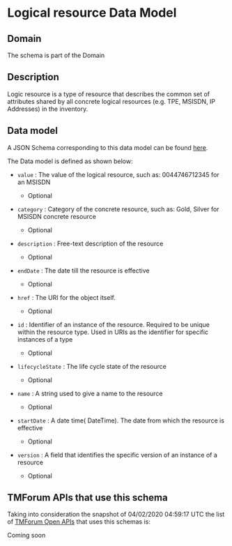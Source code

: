 # Logical resource Data Model

## Domain

The  schema is part of the  Domain

## Description

Logic resource is a type of resource that describes the common set of attributes shared by all concrete logical resources (e.g. TPE, MSISDN, IP Addresses) in the inventory.

## Data model

A JSON Schema corresponding to this data model can be found
[here](https://github.com/tmforum-rand/schemas/blob/candidates/Resource/LogicalResource.schema.json).

The Data model is defined as shown below:

- `value` : The value of the logical resource, such as: 0044746712345 for an MSISDN

  - Optional


- `category` : Category of the concrete resource, such as: Gold, Silver for MSISDN concrete resource

  - Optional


- `description` : Free-text description of the resource

  - Optional


- `endDate` : The date till the resource is effective

  - Optional


- `href` : The URI for the object itself.

  - Optional


- `id` : Identifier of an instance of the resource. Required to be unique within the resource type.  Used in URIs as the identifier for specific instances of a type

  - Optional


- `lifecycleState` : The life cycle state of the resource

  - Optional


- `name` : A string used to give a name to the resource

  - Optional


- `startDate` : A date time( DateTime). The date from which the resource is effective

  - Optional


- `version` : A field that identifies the specific version of an instance of a resource

  - Optional






## TMForum APIs that use this schema

Taking into consideration the snapshot of 04/02/2020 04:59:17 UTC the list of [TMForum Open APIs](https://www.tmforum.org/open-apis/) that uses this schemas is:

Coming soon